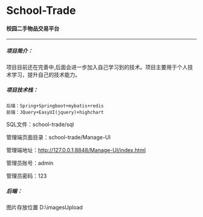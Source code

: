 # School-Trade

#### 校园二手物品交易平台

****
##### 项目简介：

项目目前还在完善中,后面会进一步加入自己学习到的技术。项目主要用于个人技术学习，提升自己的技术能力。

##### 项目技术栈：

    后端：Spring+Springboot+mybatis+redis
    前端：JQuery+EasyUI(jquery)+highchart

SQL文件：school-trade/sql

管理端页面目录：school-trade/Manage-UI

管理端地址：http://127.0.0.1:8848/Manage-UI/index.html

管理员账号：admin

管理员密码：123

##### 后端：

图片存放位置  D:\imagesUpload



​    

